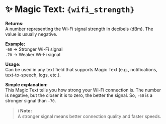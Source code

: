 # ✨ Magic Text: `{wifi_strength}`

**Returns:**  
A number representing the Wi-Fi signal strength in decibels (dBm). The value is usually negative.

**Example:**  
`-60` → Stronger Wi-Fi signal  
`-70` → Weaker Wi-Fi signal

**Usage:**  
Can be used in any text field that supports Magic Text (e.g., notifications, text-to-speech, logs, etc.).

**Simple explanation:**  
This Magic Text tells you how strong your Wi-Fi connection is. The number is negative, but the closer it is to zero, the better the signal. So, `-60` is a stronger signal than `-70`.

> ℹ️ **Note:**  
A stronger signal means better connection quality and faster speeds.
